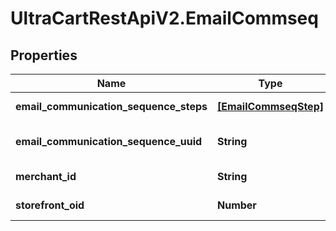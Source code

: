 # UltraCartRestApiV2.EmailCommseq

## Properties

Name | Type | Description | Notes
------------ | ------------- | ------------- | -------------
**email_communication_sequence_steps** | [**[EmailCommseqStep]**](EmailCommseqStep.md) | Array of steps | [optional] 
**email_communication_sequence_uuid** | **String** | Email commseq UUID | [optional] 
**merchant_id** | **String** | Merchant ID | [optional] 
**storefront_oid** | **Number** | Storefront oid | [optional] 


